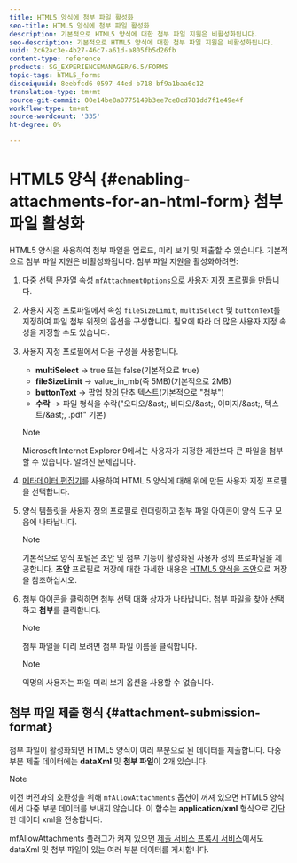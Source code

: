 ```yaml
---
title: HTML5 양식에 첨부 파일 활성화
seo-title: HTML5 양식에 첨부 파일 활성화
description: 기본적으로 HTML5 양식에 대한 첨부 파일 지원은 비활성화됩니다.
seo-description: 기본적으로 HTML5 양식에 대한 첨부 파일 지원은 비활성화됩니다.
uuid: 2c62ac3e-4b27-46c7-a61d-a805fb5d26fb
content-type: reference
products: SG_EXPERIENCEMANAGER/6.5/FORMS
topic-tags: hTML5_forms
discoiquuid: 8eebfcd6-0597-44ed-b718-bf9a1baa6c12
translation-type: tm+mt
source-git-commit: 00e14be8a0775149b3ee7ce8cd781dd7f1e49e4f
workflow-type: tm+mt
source-wordcount: '335'
ht-degree: 0%

---
```



# HTML5 양식 {#enabling-attachments-for-an-html-form} 첨부 파일 활성화

HTML5 양식을 사용하여 첨부 파일을 업로드, 미리 보기 및 제출할 수 있습니다. 기본적으로 첨부 파일 지원은 비활성화됩니다. 첨부 파일 지원을 활성화하려면:

1. 다중 선택 문자열 속성 `mfAttachmentOptions`으로 [사용자 지정 프로필](/help/forms/using/custom-profile.md)을 만듭니다.
1. 사용자 지정 프로파일에서 속성 `fileSizeLimit`, `multiSelect` 및 `buttonTex`t를 지정하여 파일 첨부 위젯의 옵션을 구성합니다. 필요에 따라 더 많은 사용자 지정 속성을 지정할 수도 있습니다.

1. 사용자 지정 프로필에서 다음 구성을 사용합니다.

   * **multiSelect** -> true 또는 false(기본적으로 true)
   * **fileSizeLimit** -> value_in_mb(즉 5MB)(기본적으로 2MB)
   * **buttonText** -> 팝업 창의 단추 텍스트(기본적으로 &quot;첨부&quot;)
   * **수락** -> 파일 형식을 수락(&quot;오디오/&amp;ast;, 비디오/&amp;ast;, 이미지/&amp;ast;, 텍스트/&amp;ast;, .pdf&quot; 기본)

   >[!NOTE]
   >
   >Microsoft Internet Explorer 9에서는 사용자가 지정한 제한보다 큰 파일을 첨부할 수 있습니다. 알려진 문제입니다.

1. [메타데이터 편집기](/help/forms/using/manage-form-metadata.md)를 사용하여 HTML 5 양식에 대해 위에 만든 사용자 지정 프로필을 선택합니다.
1. 양식 템플릿을 사용자 정의 프로필로 렌더링하고 첨부 파일 아이콘이 양식 도구 모음에 나타납니다.

   >[!NOTE]
   >
   >기본적으로 양식 포털은 초안 및 첨부 기능이 활성화된 사용자 정의 프로파일을 제공합니다. **초안** 프로필로 저장에 대한 자세한 내용은 [HTML5 양식을 초안](/help/forms/using/saving-html5-form-draft.md)으로 저장을 참조하십시오.

1. 첨부 아이콘을 클릭하면 첨부 선택 대화 상자가 나타납니다. 첨부 파일을 찾아 선택하고 **첨부**&#x200B;를 클릭합니다.

   >[!NOTE]
   >
   >첨부 파일을 미리 보려면 첨부 파일 이름을 클릭합니다.

   >[!NOTE]
   >
   >익명의 사용자는 파일 미리 보기 옵션을 사용할 수 없습니다.

## 첨부 파일 제출 형식 {#attachment-submission-format}

첨부 파일이 활성화되면 HTML5 양식이 여러 부분으로 된 데이터를 제출합니다. 다중 부분 제출 데이터에는 **dataXml** 및 **첨부 파일**&#x200B;이 2개 있습니다.

>[!NOTE]
>
>이전 버전과의 호환성을 위해 `mfAllowAttachments` 옵션이 꺼져 있으면 HTML5 양식에서 다중 부분 데이터를 보내지 않습니다. 이 함수는 **application/xml** 형식으로 간단한 데이터 xml을 전송합니다.

mfAllowAttachments 플래그가 켜져 있으면 [제출 서비스 프록시 서비스](/help/forms/using/service-proxy.md)에서도 dataXml 및 첨부 파일이 있는 여러 부분 데이터를 게시합니다.

